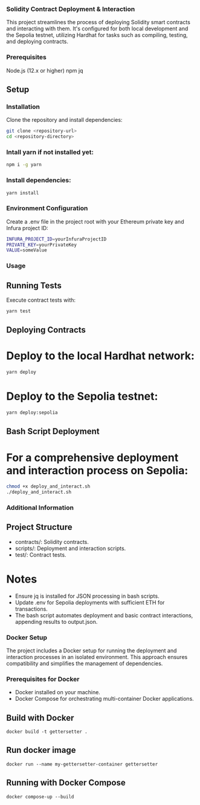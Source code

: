 ### Solidity Contract Deployment & Interaction
This project streamlines the process of deploying Solidity smart contracts and interacting with them. It's configured for both local development and the Sepolia testnet, utilizing Hardhat for tasks such as compiling, testing, and deploying contracts.

### Prerequisites
Node.js (12.x or higher)
npm
jq
## Setup
### Installation
Clone the repository and install dependencies:
```sh
git clone <repository-url>
cd <repository-directory>
```

### Intall yarn if not installed yet:
```sh
npm i -g yarn
```
### Install dependencies:
```sh
yarn install
```
### Environment Configuration
Create a .env file in the project root with your Ethereum private key and Infura project ID:
```sh
INFURA_PROJECT_ID=yourInfuraProjectID
PRIVATE_KEY=yourPrivateKey
VALUE=someValue
```
### Usage
## Running Tests
Execute contract tests with:
```sh
yarn test
```

## Deploying Contracts
# Deploy to the local Hardhat network:
```sh
yarn deploy
```

# Deploy to the Sepolia testnet:
```sh
yarn deploy:sepolia
```

## Bash Script Deployment
# For a comprehensive deployment and interaction process on Sepolia:
```sh
chmod +x deploy_and_interact.sh
./deploy_and_interact.sh
```

### Additional Information

## Project Structure
* contracts/: Solidity contracts.
* scripts/: Deployment and interaction scripts.
* test/: Contract tests.
# Notes
* Ensure jq is installed for JSON processing in bash scripts.
* Update .env for Sepolia deployments with sufficient ETH for transactions.
* The bash script automates deployment and basic contract interactions, appending results to output.json.

### Docker Setup
The project includes a Docker setup for running the deployment and interaction processes in an isolated environment. This approach ensures compatibility and simplifies the management of dependencies.

### Prerequisites for Docker
* Docker installed on your machine.
* Docker Compose for orchestrating multi-container Docker applications.

## Build with Docker
```
docker build -t gettersetter .
```

## Run docker image
```
docker run --name my-gettersetter-container gettersetter
```

## Running with Docker Compose
```
docker compose-up --build
```